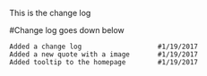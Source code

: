 

This is the change log


#Change log goes down below

    Added a change log                   #1/19/2017
    Added a new quote with a image       #1/19/2017
    Added tooltip to the homepage        #1/19/2017
